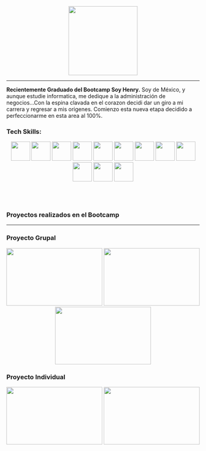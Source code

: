 <p align="center">
<img height="180" src="https://res.cloudinary.com/dsalyp6sj/image/upload/v1663104124/ecom/banner_kfc5it.png" />

----

**Recientemente Graduado del Bootcamp Soy Henry.** Soy de México, y aunque estudie informatica, me dedique a la administración de negocios...Con la espina clavada en el corazon decidi dar un giro a mi carrera y regresar a mis origenes. Comienzo esta nueva etapa decidido a perfeccionarme en esta area al 100%.
  
<h3>Tech Skills:</3>

<p align="center">
<img height="50" src="https://res.cloudinary.com/dsalyp6sj/image/upload/v1662606366/ecom/html5_sne9t0.svg" />
<img height="50" src="https://res.cloudinary.com/dsalyp6sj/image/upload/v1662606366/ecom/css3_u6yxkg.svg" />
<img height="50" src="https://res.cloudinary.com/dsalyp6sj/image/upload/v1663121297/ecom/javascript_ku1ddj.png" />
<img height="50" src="https://res.cloudinary.com/dsalyp6sj/image/upload/v1662606366/ecom/react_kh99ah.svg" />
<img height="50" src="https://res.cloudinary.com/dsalyp6sj/image/upload/v1662606356/ecom/redux_kyqvyh.svg" />
<img height="50" src="https://res.cloudinary.com/dsalyp6sj/image/upload/v1662606335/ecom/Tailwind_ivgnyd.png" />
<img height="50" src="https://res.cloudinary.com/dsalyp6sj/image/upload/v1662606366/ecom/nodejs_hshryr.svg" />
<img height="50" src="https://res.cloudinary.com/dsalyp6sj/image/upload/v1662606367/ecom/heroku_khgumz.svg" />
<img height="50" src="https://res.cloudinary.com/dsalyp6sj/image/upload/v1662606366/ecom/postgresql_lsxpzc.png" />
<img height="50" width="50px" src="https://res.cloudinary.com/dsalyp6sj/image/upload/v1662606343/ecom/stripe_r0taet.png" />
<img height="50" src="https://res.cloudinary.com/dsalyp6sj/image/upload/v1662606343/ecom/sequelize_jgudym.png" />
<img height="50" src="https://res.cloudinary.com/dsalyp6sj/image/upload/v1662606366/ecom/claudinary_bhutpg.png" />
</p>

<br></br>

**Proyectos realizados en el Bootcamp**

-----
<h3>Proyecto Grupal</h3>
<div align="center">
<img  width="250" height="150" src="https://res.cloudinary.com/dsalyp6sj/image/upload/v1662606633/ecom/ecom2_qkdadc.png"/>
<img  width="250" height="150" src="https://res.cloudinary.com/dsalyp6sj/image/upload/v1662606632/ecom/ecom3_mkmqvu.png"/>
<img  width="250" height="150" src="https://res.cloudinary.com/dsalyp6sj/image/upload/v1662606632/ecom/ecom1_afoyrl.png"/>
</div>
<h3>Proyecto Individual</h3>
<div align="center">
<img  width="250" height="150" src="https://res.cloudinary.com/dsalyp6sj/image/upload/v1663106000/ecom/dog1_p6pynl.png"/>
<img  width="250" height="150" src="https://res.cloudinary.com/dsalyp6sj/image/upload/v1663105890/ecom/dog2_d3jx70.png"/>
</div>
